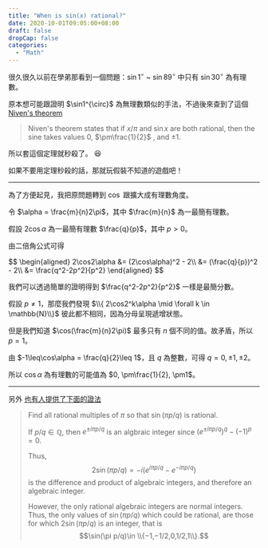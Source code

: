 ```yaml
---
title: "When is sin(x) rational?"
date: 2020-10-01T09:05:00+08:00
draft: false
dropCap: false
categories:
  - "Math"
---
```


很久很久以前在學弟那看到一個問題：$\sin1^{\circ}$ ~ $\sin89^{\circ}$ 中只有 $\sin30^{\circ}$ 為有理數。

<!--more-->

原本想可能跟證明 $\sin1^\{\circ}$ 為無理數類似的手法，不過後來查到了這個 [Niven's theorem](http://mathworld.wolfram.com/NivensTheorem.html)

> Niven's theorem states that if $x/\pi$ and $\sin{x}$ are both rational, then the sine takes values 0, $\pm\frac{1}{2}$ , and $\pm 1$.

所以套這個定理就秒殺了。 😆

如果不要用定理秒殺的話，那就玩假裝不知道的遊戲吧！

---

為了方便起見，我把原問題轉到 $\cos$ 跟擴大成有理數角度。

令 $\alpha = \frac{m}{n}2\pi$，其中 $\frac{m}{n}$ 為一最簡有理數。

假設 $2\cos\alpha$ 為一最簡有理數 $\frac{q}{p}$，其中 $p>0$。

由二倍角公式可得

<div>
$$
\begin{aligned}
2\cos2\alpha &= (2\cos\alpha)^2 - 2\\
&= (\frac{q}{p})^2 - 2\\
&= \frac{q^2-2p^2}{p^2}
\end{aligned}
$$ 
</div>

我們可以透過簡單的證明得到 $\frac{q^2-2p^2}{p^2}$ 一樣是最簡分數。

假設 $p\neq 1$，那麼我們發現 $\\{ 2\cos2^k\alpha \mid \forall k \in \mathbb{N}\\}$ 彼此都不相同，因為分母呈現遞增狀態。

但是我們知道 $\cos(\frac{m}{n}2\pi)$ 最多只有 $n$ 個不同的值。故矛盾，所以 $p=1$。

由 $-1\leq\cos\alpha = \frac{q}{2}\leq 1$，且 $q$ 為整數，可得 $q=0, \pm1, \pm2$。

所以 $\cos\alpha$ 為有理數的可能值為 $0, \pm\frac{1}{2}, \pm1$。

---

另外 [也有人提供了下面的證法](http://math.stackexchange.com/questions/87756/when-is-sinx-rational)

> Find all rational multiples of $\pi$ so that $\sin(\pi p/q)$ is rational.
>
> If $p/q\in\mathbb{Q}$, then $e^{\pm i\pi p/q}$ is an algbraic integer since $(e^{\pm i\pi p/q})^q−(−1)^p=0.$
>
> Thus, $$2\sin(\pi p/q)=−i(e^{i\pi p/q}−e^{−i\pi p/q})$$ is the difference and product of algebraic integers, and therefore an algebraic integer.
>
> However, the only rational algebraic integers are normal integers. Thus, the only values of $\sin(\pi p/q)$ which could be rational, are those for which $2\sin(\pi p/q)$ is an integer, that is $$\sin(\pi p/q)\in \\{−1,−1/2,0,1/2,1\\}.$$
